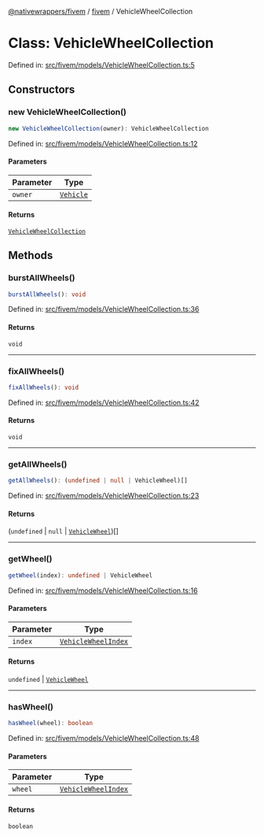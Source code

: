 [@nativewrappers/fivem](../../README.md) / [fivem](../README.md) / VehicleWheelCollection

# Class: VehicleWheelCollection

Defined in: [src/fivem/models/VehicleWheelCollection.ts:5](https://github.com/nativewrappers/nativewrappers/blob/91f5faba0ec3a416ffe852da10ae535e5abf14fa/src/fivem/models/VehicleWheelCollection.ts#L5)

## Constructors

### new VehicleWheelCollection()

```ts
new VehicleWheelCollection(owner): VehicleWheelCollection
```

Defined in: [src/fivem/models/VehicleWheelCollection.ts:12](https://github.com/nativewrappers/nativewrappers/blob/91f5faba0ec3a416ffe852da10ae535e5abf14fa/src/fivem/models/VehicleWheelCollection.ts#L12)

#### Parameters

| Parameter | Type |
| ------ | ------ |
| `owner` | [`Vehicle`](Vehicle.md) |

#### Returns

[`VehicleWheelCollection`](VehicleWheelCollection.md)

## Methods

### burstAllWheels()

```ts
burstAllWheels(): void
```

Defined in: [src/fivem/models/VehicleWheelCollection.ts:36](https://github.com/nativewrappers/nativewrappers/blob/91f5faba0ec3a416ffe852da10ae535e5abf14fa/src/fivem/models/VehicleWheelCollection.ts#L36)

#### Returns

`void`

***

### fixAllWheels()

```ts
fixAllWheels(): void
```

Defined in: [src/fivem/models/VehicleWheelCollection.ts:42](https://github.com/nativewrappers/nativewrappers/blob/91f5faba0ec3a416ffe852da10ae535e5abf14fa/src/fivem/models/VehicleWheelCollection.ts#L42)

#### Returns

`void`

***

### getAllWheels()

```ts
getAllWheels(): (undefined | null | VehicleWheel)[]
```

Defined in: [src/fivem/models/VehicleWheelCollection.ts:23](https://github.com/nativewrappers/nativewrappers/blob/91f5faba0ec3a416ffe852da10ae535e5abf14fa/src/fivem/models/VehicleWheelCollection.ts#L23)

#### Returns

(`undefined` \| `null` \| [`VehicleWheel`](VehicleWheel.md))[]

***

### getWheel()

```ts
getWheel(index): undefined | VehicleWheel
```

Defined in: [src/fivem/models/VehicleWheelCollection.ts:16](https://github.com/nativewrappers/nativewrappers/blob/91f5faba0ec3a416ffe852da10ae535e5abf14fa/src/fivem/models/VehicleWheelCollection.ts#L16)

#### Parameters

| Parameter | Type |
| ------ | ------ |
| `index` | [`VehicleWheelIndex`](../enumerations/VehicleWheelIndex.md) |

#### Returns

`undefined` \| [`VehicleWheel`](VehicleWheel.md)

***

### hasWheel()

```ts
hasWheel(wheel): boolean
```

Defined in: [src/fivem/models/VehicleWheelCollection.ts:48](https://github.com/nativewrappers/nativewrappers/blob/91f5faba0ec3a416ffe852da10ae535e5abf14fa/src/fivem/models/VehicleWheelCollection.ts#L48)

#### Parameters

| Parameter | Type |
| ------ | ------ |
| `wheel` | [`VehicleWheelIndex`](../enumerations/VehicleWheelIndex.md) |

#### Returns

`boolean`
